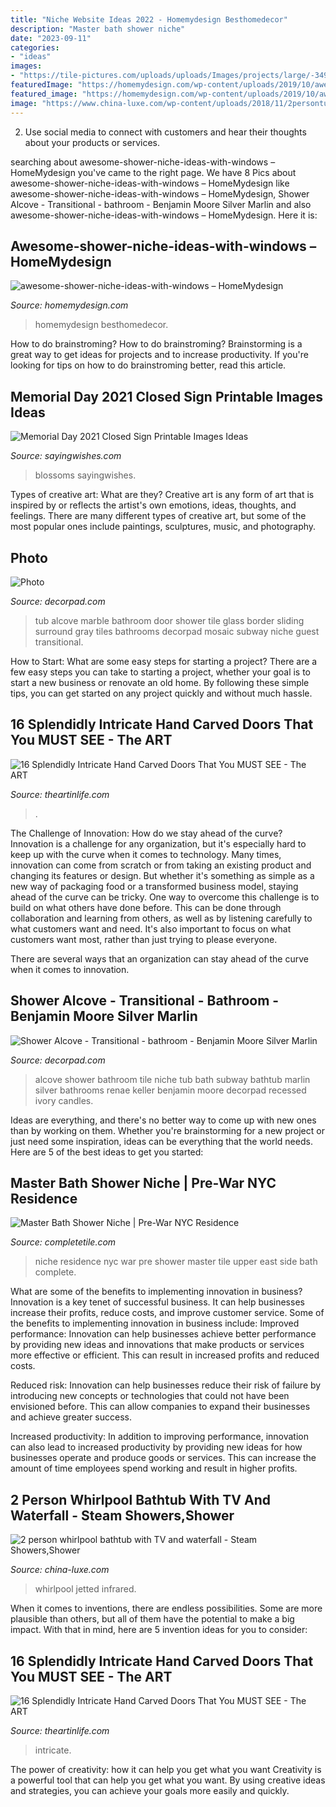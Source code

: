 ```yaml
---
title: "Niche Website Ideas 2022 - Homemydesign Besthomedecor"
description: "Master bath shower niche"
date: "2023-09-11"
categories:
- "ideas"
images:
- "https://tile-pictures.com/uploads/uploads/Images/projects/large/-3499_masterbat_1360968055_L.jpg"
featuredImage: "https://homemydesign.com/wp-content/uploads/2019/10/awesome-shower-niche-ideas-with-windows.jpg"
featured_image: "https://homemydesign.com/wp-content/uploads/2019/10/awesome-shower-niche-ideas-with-windows.jpg"
image: "https://www.china-luxe.com/wp-content/uploads/2018/11/2persontubwithtv.jpg"
---
```



2. Use social media to connect with customers and hear their thoughts about your products or services.

	

		
searching about awesome-shower-niche-ideas-with-windows – HomeMydesign you've came to the right page. We have 8 Pics about awesome-shower-niche-ideas-with-windows – HomeMydesign like awesome-shower-niche-ideas-with-windows – HomeMydesign, Shower Alcove - Transitional - bathroom - Benjamin Moore Silver Marlin and also awesome-shower-niche-ideas-with-windows – HomeMydesign. Here it is:
		
    
## Awesome-shower-niche-ideas-with-windows – HomeMydesign

<img loading=lazy src="https://homemydesign.com/wp-content/uploads/2019/10/awesome-shower-niche-ideas-with-windows.jpg" onerror="this.onerror=null;this.src='https://tse3.mm.bing.net/th?id=OIP.kkLnUWFkC-lycOBahcXISQHaLy&amp;pid=15.1';" alt="awesome-shower-niche-ideas-with-windows – HomeMydesign">

_Source: homemydesign.com_

>homemydesign besthomedecor. 

	

How to do brainstroming?
How to do brainstroming? Brainstorming is a great way to get ideas for projects and to increase productivity. If you're looking for tips on how to do brainstroming better, read this article.

    
## Memorial Day 2021 Closed Sign Printable Images Ideas

<img loading=lazy src="https://sayingwishes.com/wp-content/uploads/2021/05/memorial-day-closed-sign-5-1024x1024.jpg" onerror="this.onerror=null;this.src='https://tse3.mm.bing.net/th?id=OIP.KpEo-cphZNdBwigIOR-O4gHaHa&amp;pid=15.1';" alt="Memorial Day 2021 Closed Sign Printable Images Ideas">

_Source: sayingwishes.com_

>blossoms sayingwishes. 

	

Types of creative art: What are they?
Creative art is any form of art that is inspired by or reflects the artist's own emotions, ideas, thoughts, and feelings. There are many different types of creative art, but some of the most popular ones include paintings, sculptures, music, and photography.

    
## Photo

<img loading=lazy src="http://cdn.decorpad.com/photos/2015/03/31/marble-tub-alcove-sliding-shower-door-gray-mosaic-marble-border-tiles.jpg" onerror="this.onerror=null;this.src='https://tse3.mm.bing.net/th?id=OIP.EQ-7TcJ_fFclHTQAkiU4VQHaLH&amp;pid=15.1';" alt="Photo">

_Source: decorpad.com_

>tub alcove marble bathroom door shower tile glass border sliding surround gray tiles bathrooms decorpad mosaic subway niche guest transitional. 

	

How to Start: What are some easy steps for starting a project?
There are a few easy steps you can take to starting a project, whether your goal is to start a new business or renovate an old home. By following these simple tips, you can get started on any project quickly and without much hassle.

    
## 16 Splendidly Intricate Hand Carved Doors That You MUST SEE - The ART

<img loading=lazy src="https://theartinlife.com/wp-content/uploads/2017/02/Hand-Carved-Doors-4-The-ART-In-LIFE.jpg" onerror="this.onerror=null;this.src='https://tse3.mm.bing.net/th?id=OIP.mlyAU_lIKPyCmPQ8Z4dG4QHaK0&amp;pid=15.1';" alt="16 Splendidly Intricate Hand Carved Doors That You MUST SEE - The ART">

_Source: theartinlife.com_

>. 

	

The Challenge of Innovation: How do we stay ahead of the curve?
Innovation is a challenge for any organization, but it's especially hard to keep up with the curve when it comes to technology. Many times, innovation can come from scratch or from taking an existing product and changing its features or design. But whether it's something as simple as a new way of packaging food or a transformed business model, staying ahead of the curve can be tricky.
One way to overcome this challenge is to build on what others have done before. This can be done through collaboration and learning from others, as well as by listening carefully to what customers want and need. It's also important to focus on what customers want most, rather than just trying to please everyone.

There are several ways that an organization can stay ahead of the curve when it comes to innovation.

    
## Shower Alcove - Transitional - Bathroom - Benjamin Moore Silver Marlin

<img loading=lazy src="https://cdn.decorpad.com/photos/2013/09/27/397f800a200a.jpg" onerror="this.onerror=null;this.src='https://tse2.mm.bing.net/th?id=OIP.vvzIfTjjO9FkFn1byoW63AHaLH&amp;pid=15.1';" alt="Shower Alcove - Transitional - bathroom - Benjamin Moore Silver Marlin">

_Source: decorpad.com_

>alcove shower bathroom tile niche tub bath subway bathtub marlin silver bathrooms renae keller benjamin moore decorpad recessed ivory candles. 

	

Ideas are everything, and there's no better way to come up with new ones than by working on them. Whether you're brainstorming for a new project or just need some inspiration, ideas can be everything that the world needs. Here are 5 of the best ideas to get you started: 

    
## Master Bath Shower Niche | Pre-War NYC Residence

<img loading=lazy src="https://tile-pictures.com/uploads/uploads/Images/projects/large/-3499_masterbat_1360968055_L.jpg" onerror="this.onerror=null;this.src='https://tse3.mm.bing.net/th?id=OIP.Uz118MqwdVta28gFRKEd-QHaJ4&amp;pid=15.1';" alt="Master Bath Shower Niche | Pre-War NYC Residence">

_Source: completetile.com_

>niche residence nyc war pre shower master tile upper east side bath complete. 

	

What are some of the benefits to implementing innovation in business?
Innovation is a key tenet of successful business. It can help businesses increase their profits, reduce costs, and improve customer service. Some of the benefits to implementing innovation in business include: 
Improved performance: Innovation can help businesses achieve better performance by providing new ideas and innovations that make products or services more effective or efficient. This can result in increased profits and reduced costs. 

Reduced risk: Innovation can help businesses reduce their risk of failure by introducing new concepts or technologies that could not have been envisioned before. This can allow companies to expand their businesses and achieve greater success. 

Increased productivity: In addition to improving performance, innovation can also lead to increased productivity by providing new ideas for how businesses operate and produce goods or services. This can increase the amount of time employees spend working and result in higher profits.

    
## 2 Person Whirlpool Bathtub With TV And Waterfall - Steam Showers,Shower

<img loading=lazy src="https://www.china-luxe.com/wp-content/uploads/2018/11/2persontubwithtv.jpg" onerror="this.onerror=null;this.src='https://tse3.mm.bing.net/th?id=OIP.geVeQ2QaQRNqktxN2fLpugHaFK&amp;pid=15.1';" alt="2 person whirlpool bathtub with TV and waterfall - Steam Showers,Shower">

_Source: china-luxe.com_

>whirlpool jetted infrared. 

	

When it comes to inventions, there are endless possibilities. Some are more plausible than others, but all of them have the potential to make a big impact. With that in mind, here are 5 invention ideas for you to consider: 

    
## 16 Splendidly Intricate Hand Carved Doors That You MUST SEE - The ART

<img loading=lazy src="https://theartinlife.com/wp-content/uploads/2017/02/Hand-Carved-Doors-16-The-ART-In-LIFE.jpg" onerror="this.onerror=null;this.src='https://tse2.mm.bing.net/th?id=OIP.zQvfNlQi-EL_zZC0JgSIuAHaQQ&amp;pid=15.1';" alt="16 Splendidly Intricate Hand Carved Doors That You MUST SEE - The ART">

_Source: theartinlife.com_

>intricate. 

	

The power of creativity: how it can help you get what you want
Creativity is a powerful tool that can help you get what you want. By using creative ideas and strategies, you can achieve your goals more easily and quickly.

